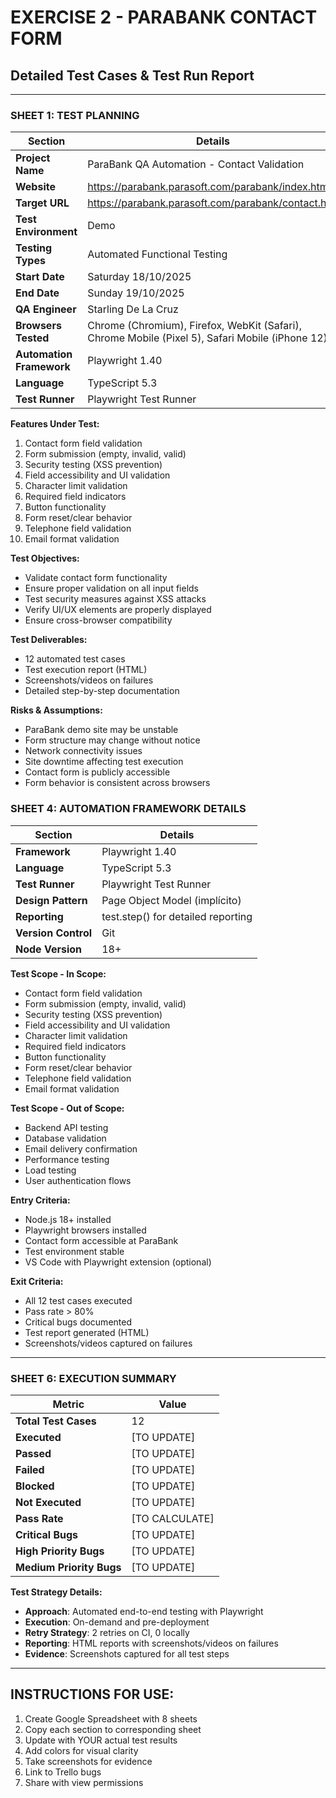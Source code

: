 # EXERCISE 2 - PARABANK CONTACT FORM
## Detailed Test Cases & Test Run Report

---

### SHEET 1: TEST PLANNING

| Section | Details |
|---------|---------|
| **Project Name** | ParaBank QA Automation - Contact Validation |
| **Website** | https://parabank.parasoft.com/parabank/index.htm |
| **Target URL** | https://parabank.parasoft.com/parabank/contact.htm |
| **Test Environment** | Demo |
| **Testing Types** | Automated Functional Testing |
| **Start Date** | Saturday 18/10/2025 |
| **End Date** | Sunday 19/10/2025 |
| **QA Engineer** | Starling De La Cruz |
| **Browsers Tested** | Chrome (Chromium), Firefox, WebKit (Safari), Chrome Mobile (Pixel 5), Safari Mobile (iPhone 12) |
| **Automation Framework** | Playwright 1.40 |
| **Language** | TypeScript 5.3 |
| **Test Runner** | Playwright Test Runner |

**Features Under Test:**
1. Contact form field validation
2. Form submission (empty, invalid, valid)
3. Security testing (XSS prevention)
4. Field accessibility and UI validation
5. Character limit validation
6. Required field indicators
7. Button functionality
8. Form reset/clear behavior
9. Telephone field validation
10. Email format validation

**Test Objectives:**
- Validate contact form functionality
- Ensure proper validation on all input fields
- Test security measures against XSS attacks
- Verify UI/UX elements are properly displayed
- Ensure cross-browser compatibility

**Test Deliverables:**
- 12 automated test cases
- Test execution report (HTML)
- Screenshots/videos on failures
- Detailed step-by-step documentation

**Risks & Assumptions:**
- ParaBank demo site may be unstable
- Form structure may change without notice
- Network connectivity issues
- Site downtime affecting test execution
- Contact form is publicly accessible
- Form behavior is consistent across browsers


### SHEET 4: AUTOMATION FRAMEWORK DETAILS

| Section | Details |
|---------|---------|
| **Framework** | Playwright 1.40 |
| **Language** | TypeScript 5.3 |
| **Test Runner** | Playwright Test Runner |
| **Design Pattern** | Page Object Model (implícito) |
| **Reporting** | test.step() for detailed reporting |
| **Version Control** | Git |
| **Node Version** | 18+ |

**Test Scope - In Scope:**
- Contact form field validation
- Form submission (empty, invalid, valid)
- Security testing (XSS prevention)
- Field accessibility and UI validation
- Character limit validation
- Required field indicators
- Button functionality
- Form reset/clear behavior
- Telephone field validation
- Email format validation

**Test Scope - Out of Scope:**
- Backend API testing
- Database validation
- Email delivery confirmation
- Performance testing
- Load testing
- User authentication flows

**Entry Criteria:**
- Node.js 18+ installed
- Playwright browsers installed
- Contact form accessible at ParaBank
- Test environment stable
- VS Code with Playwright extension (optional)

**Exit Criteria:**
- All 12 test cases executed
- Pass rate > 80%
- Critical bugs documented
- Test report generated (HTML)
- Screenshots/videos captured on failures


---

### SHEET 6: EXECUTION SUMMARY

| Metric | Value |
|--------|-------|
| **Total Test Cases** | 12 |
| **Executed** | [TO UPDATE] |
| **Passed** | [TO UPDATE] |
| **Failed** | [TO UPDATE] |
| **Blocked** | [TO UPDATE] |
| **Not Executed** | [TO UPDATE] |
| **Pass Rate** | [TO CALCULATE] |
| **Critical Bugs** | [TO UPDATE] |
| **High Priority Bugs** | [TO UPDATE] |
| **Medium Priority Bugs** | [TO UPDATE] |


**Test Strategy Details:**
- **Approach**: Automated end-to-end testing with Playwright
- **Execution**: On-demand and pre-deployment
- **Retry Strategy**: 2 retries on CI, 0 locally
- **Reporting**: HTML reports with screenshots/videos on failures
- **Evidence**: Screenshots captured for all test steps

---

## INSTRUCTIONS FOR USE:

1. Create Google Spreadsheet with 8 sheets
2. Copy each section to corresponding sheet
3. Update with YOUR actual test results
4. Add colors for visual clarity
5. Take screenshots for evidence
6. Link to Trello bugs
7. Share with view permissions